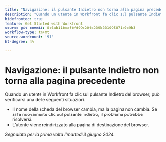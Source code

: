 ```yaml
---
title: "Navigazione: il pulsante Indietro non torna alla pagina precedente"
description: "Quando un utente in Workfront fa clic sul pulsante Indietro del proprio browser, non funziona come previsto."
hidefromtoc: true
feature: Get Started with Workfront
source-git-commit: 8c6ab11bcafbfd09c204e239b831095871a0e9b3
workflow-type: tm+mt
source-wordcount: '91'
ht-degree: 4%

---
```



# Navigazione: il pulsante Indietro non torna alla pagina precedente

Quando un utente in Workfront fa clic sul pulsante Indietro del browser, può verificarsi una delle seguenti situazioni.

* Il nome della scheda del browser cambia, ma la pagina non cambia. Se si fa nuovamente clic sul pulsante Indietro, il problema potrebbe risolversi.
* L’utente viene reindirizzato alla pagina di destinazione del browser.

_Segnalato per la prima volta l’martedì 3 giugno 2024._
